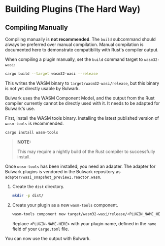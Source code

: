 # Building Plugins (The Hard Way)

## Compiling Manually

Compiling manually is **not recommended**. The `build` subcommand should always be preferred over manual compilation. Manual compilation is documented here to demonstrate compatibility with Rust's compiler output.

When compiling a plugin manually, set the `build` command target to `wasm32-wasi`:

```sh
cargo build --target wasm32-wasi --release
```

This writes the WASM binary to `target/wasm32-wasi/release`, but this binary is not yet directly usable by Bulwark.

Bulwark uses the WASM Component Model, and the output from the Rust compiler currently cannot be directly used with it. It needs to be adapted for Bulwark's use.

First, install the WASM tools binary. Installing the latest published version of `wasm-tools` is recommended.

```sh
cargo install wasm-tools
```

> **NOTE:**
>
> This may require a nightly build of the Rust compiler to successfully install.

Once `wasm-tools` has been installed, you need an adapter. The adapter for Bulwark plugins is vendored in the Bulwark repository as `adapter/wasi_snapshot_preview1.reactor.wasm`.

1. Create the `dist` directory.

   ```sh
   mkdir -p dist/
   ```

1. Create your plugin as a new `wasm-tools` component.

   ```sh
   wasm-tools component new target/wasm32-wasi/release/<PLUGIN_NAME_HERE>.wasm --adapt wasi_snapshot_preview1=../bulwark/adapter/wasi_snapshot_preview1.reactor.wasm --output dist/<PLUGIN_NAME_HERE>.wasm
   ```

   Replace `<PLUGIN-NAME-HERE>` with your plugin name, defined in the `name` field of your `Cargo.toml` file.

You can now use the output with Bulwark.
